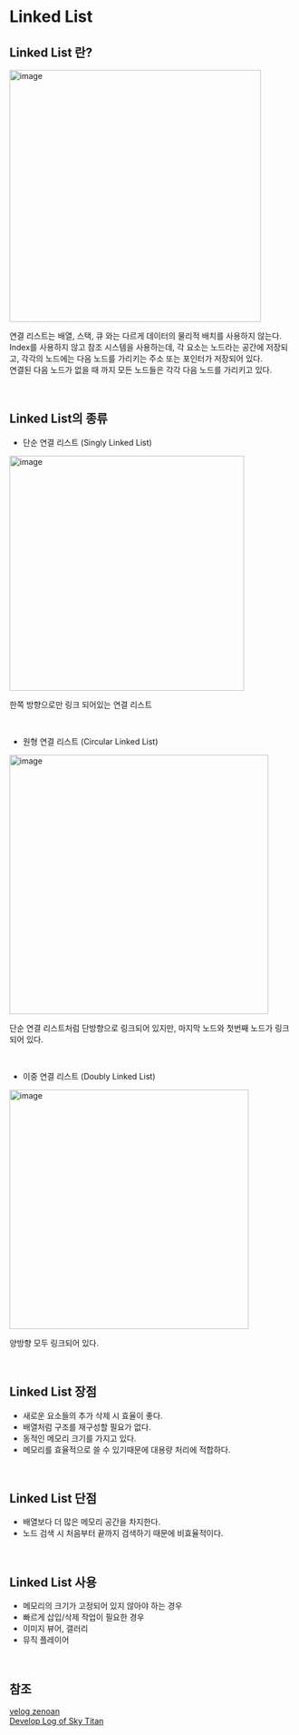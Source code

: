 # Linked List

## Linked List 란?

<img width="444" alt="image" src="https://user-images.githubusercontent.com/62639722/153745404-d3a9c5b1-5c46-4ae5-bf86-28c2f8b3859c.png">

연결 리스트는 배열, 스택, 큐 와는 다르게 데이터의 물리적 배치를 사용하지 않는다.  
Index를 사용하지 않고 참조 시스템을 사용하는데, 각 요소는 노드라는 공간에 저장되고, 각각의 노드에는 다음 노드를 가리키는 주소 또는 포인터가 저장되어 있다.  
연결된 다음 노드가 없을 때 까지 모든 노드들은 각각 다음 노드를 가리키고 있다.

<br>

## Linked List의 종류

* 단순 연결 리스트 (Singly Linked List)

<img width="414" alt="image" src="https://user-images.githubusercontent.com/62639722/153745572-95230704-1510-41c2-8c54-d4a5ecca58f5.png">

한쪽 방향으로만 링크 되어있는 연결 리스트

<br>

* 원형 연결 리스트 (Circular Linked List)

<img width="457" alt="image" src="https://user-images.githubusercontent.com/62639722/153745616-816c1aff-449e-4270-9653-1cc55d6c7642.png">

단순 연결 리스트처럼 단방향으로 링크되어 있지만, 마지막 노드와 첫번째 노드가 링크되어 있다.

<br>

* 이중 연결 리스트 (Doubly Linked List)

<img width="422" alt="image" src="https://user-images.githubusercontent.com/62639722/153745668-c223f5be-2972-47a0-b15c-d7a8e1b5dfef.png">

양방향 모두 링크되어 있다.

<br>

## Linked List 장점

* 새로운 요소들의 추가 삭제 시 효율이 좋다.
* 배열처럼 구조를 재구성할 필요가 없다.
* 동적인 메모리 크기를 가지고 있다.
* 메모리를 효율적으로 쓸 수 있기때문에 대용량 처리에 적합하다.

<br>

## Linked List 단점

* 배열보다 더 많은 메모리 공간을 차지한다.
* 노드 검색 시 처음부터 끝까지 검색하기 때문에 비효율적이다.

<br>

## Linked List 사용

* 메모리의 크기가 고정되어 있지 않아야 하는 경우
* 빠르게 삽입/삭제 작업이 필요한 경우
* 이미지 뷰어, 갤러리
* 뮤직 플레이어

<br>

## 참조

[velog zenoan](https://velog.io/@jha0402/Data-structure-%EA%B0%9C%EB%B0%9C%EC%9E%90%EB%9D%BC%EB%A9%B4-%EA%BC%AD-%EC%95%8C%EC%95%84%EC%95%BC-%ED%95%A0-7%EA%B0%80%EC%A7%80-%EC%9E%90%EB%A3%8C%EA%B5%AC%EC%A1%B0)<br>
[Develop Log of Sky Titan](https://skytitan.tistory.com/45)
